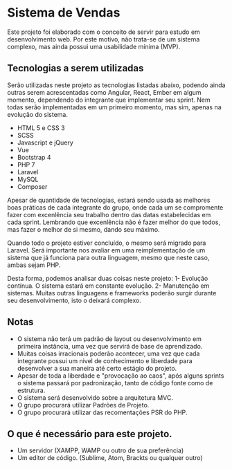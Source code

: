 # Sistema de Vendas
Este projeto foi elaborado com o conceito de servir para estudo em desenvolvimento web.
Por este motivo, não trata-se de um sistema complexo, mas ainda possui uma usabilidade mínima (MVP).


## Tecnologias a serem utilizadas
Serão utilizadas neste projeto as tecnologias listadas abaixo, podendo ainda outras serem acrescentadas como Angular, React, Ember em algum momento, dependendo do integrante que implementar seu sprint.
Nem todas serão implementadas em um primeiro momento, mas sim, apenas na evolução do sistema.

* HTML 5 e CSS 3
* SCSS
* Javascript e jQuery
* Vue
* Bootstrap 4
* PHP 7
* Laravel
* MySQL
* Composer

Apesar de quantidade de tecnologias, estará sendo usada as melhores boas práticas de cada 
integrante do grupo, onde cada um se compromente fazer com excenlência seu trabalho dentro das datas estabelecidas em cada sprint.
Lembrando que excenlência não é fazer melhor do que todos, mas fazer o melhor de si mesmo, dando seu máximo.

Quando todo o projeto estiver concluído, o mesmo será migrado para Laravel. Será importante nos avaliar em uma
reimplementação de um sistema que já funciona para outra linguagem, mesmo que neste caso, ambas sejam PHP.

Desta forma, podemos analisar duas coisas neste projeto:
1- Evolução contínua. O sistema estará em constante evolução.
2- Manutenção em sistemas. Muitas outras linguagens e frameworks poderão surgir durante seu desenvolvimento, isto o deixará complexo.

## Notas
* O sistema não terá um padrão de layout ou desenvolvimento em primeira instância, uma vez que servirá de base de aprendizado.
* Muitas coisas irracionais poderão acontecer, uma vez que cada integrante possui um nivel de conhecimento 
e liberdade para desenvolver a sua maneira até certo estágio do projeto.
* Apesar de toda a liberdade e "provocação ao caos", após alguns sprints o sistema passará por padronização, tanto de código fonte como de estrutura.
* O sistema será desenvolvido sobre a arquitetura MVC.
* O grupo procurará utilizar Padrões de Projeto.
* O grupo procurará utilizar das recomentações PSR do PHP.

## O que é necessário para este projeto.
* Um servidor (XAMPP, WAMP ou outro de sua preferência)
* Um editor de código. (Sublime, Atom, Brackts ou qualquer outro)